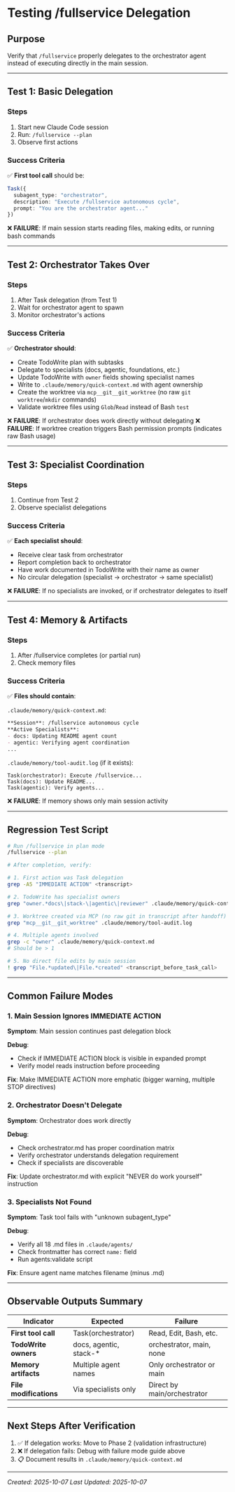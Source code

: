 # Testing /fullservice Delegation

## Purpose
Verify that `/fullservice` properly delegates to the orchestrator agent instead of executing directly in the main session.

---

## Test 1: Basic Delegation

### Steps
1. Start new Claude Code session
2. Run: `/fullservice --plan`
3. Observe first actions

### Success Criteria
✅ **First tool call** should be:
```typescript
Task({
  subagent_type: "orchestrator",
  description: "Execute /fullservice autonomous cycle",
  prompt: "You are the orchestrator agent..."
})
```

❌ **FAILURE**: If main session starts reading files, making edits, or running bash commands

---

## Test 2: Orchestrator Takes Over

### Steps
1. After Task delegation (from Test 1)
2. Wait for orchestrator agent to spawn
3. Monitor orchestrator's actions

### Success Criteria
✅ **Orchestrator should**:
- Create TodoWrite plan with subtasks
- Delegate to specialists (docs, agentic, foundations, etc.)
- Update TodoWrite with `owner` fields showing specialist names
- Write to `.claude/memory/quick-context.md` with agent ownership
- Create the worktree via `mcp__git__git_worktree` (no raw `git worktree`/`mkdir` commands)
- Validate worktree files using `Glob`/`Read` instead of Bash `test`

❌ **FAILURE**: If orchestrator does work directly without delegating
❌ **FAILURE**: If worktree creation triggers Bash permission prompts (indicates raw Bash usage)

---

## Test 3: Specialist Coordination

### Steps
1. Continue from Test 2
2. Observe specialist delegations

### Success Criteria
✅ **Each specialist should**:
- Receive clear task from orchestrator
- Report completion back to orchestrator
- Have work documented in TodoWrite with their name as owner
- No circular delegation (specialist → orchestrator → same specialist)

❌ **FAILURE**: If no specialists are invoked, or if orchestrator delegates to itself

---

## Test 4: Memory & Artifacts

### Steps
1. After /fullservice completes (or partial run)
2. Check memory files

### Success Criteria
✅ **Files should contain**:

`.claude/memory/quick-context.md`:
```markdown
**Session**: /fullservice autonomous cycle
**Active Specialists**:
- docs: Updating README agent count
- agentic: Verifying agent coordination
...
```

`.claude/memory/tool-audit.log` (if it exists):
```
Task(orchestrator): Execute /fullservice...
Task(docs): Update README...
Task(agentic): Verify agents...
```

❌ **FAILURE**: If memory shows only main session activity

---

## Regression Test Script

```bash
# Run /fullservice in plan mode
/fullservice --plan

# After completion, verify:

# 1. First action was Task delegation
grep -A5 "IMMEDIATE ACTION" <transcript>

# 2. TodoWrite has specialist owners
grep "owner.*docs\|stack-\|agentic\|reviewer" .claude/memory/quick-context.md

# 3. Worktree created via MCP (no raw git in transcript after handoff)
grep "mcp__git__git_worktree" .claude/memory/tool-audit.log

# 4. Multiple agents involved
grep -c "owner" .claude/memory/quick-context.md
# Should be > 1

# 5. No direct file edits by main session
! grep "File.*updated\|File.*created" <transcript_before_task_call>
```

---

## Common Failure Modes

### 1. Main Session Ignores IMMEDIATE ACTION
**Symptom**: Main session continues past delegation block

**Debug**:
- Check if IMMEDIATE ACTION block is visible in expanded prompt
- Verify model reads instruction before proceeding

**Fix**: Make IMMEDIATE ACTION more emphatic (bigger warning, multiple STOP directives)

### 2. Orchestrator Doesn't Delegate
**Symptom**: Orchestrator does work directly

**Debug**:
- Check orchestrator.md has proper coordination matrix
- Verify orchestrator understands delegation requirement
- Check if specialists are discoverable

**Fix**: Update orchestrator.md with explicit "NEVER do work yourself" instruction

### 3. Specialists Not Found
**Symptom**: Task tool fails with "unknown subagent_type"

**Debug**:
- Verify all 18 .md files in `.claude/agents/`
- Check frontmatter has correct `name:` field
- Run agents:validate script

**Fix**: Ensure agent name matches filename (minus .md)

---

## Observable Outputs Summary

| Indicator | Expected | Failure |
|-----------|----------|---------|
| **First tool call** | Task(orchestrator) | Read, Edit, Bash, etc. |
| **TodoWrite owners** | docs, agentic, stack-* | orchestrator, main, none |
| **Memory artifacts** | Multiple agent names | Only orchestrator or main |
| **File modifications** | Via specialists only | Direct by main/orchestrator |

---

## Next Steps After Verification

1. ✅ If delegation works: Move to Phase 2 (validation infrastructure)
2. ❌ If delegation fails: Debug with failure mode guide above
3. 📋 Document results in `.claude/memory/quick-context.md`

---

*Created: 2025-10-07*
*Last Updated: 2025-10-07*
